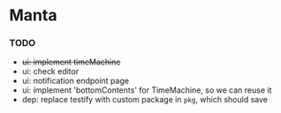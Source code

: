 # Manta

### TODO
- ~~ui: implement timeMachine~~
- ui: check editor
- ui: notification endpoint page
- ui: implement 'bottomContents' for TimeMachine, so we can reuse it
- dep: replace testify with custom package in `pkg`, which should save 
